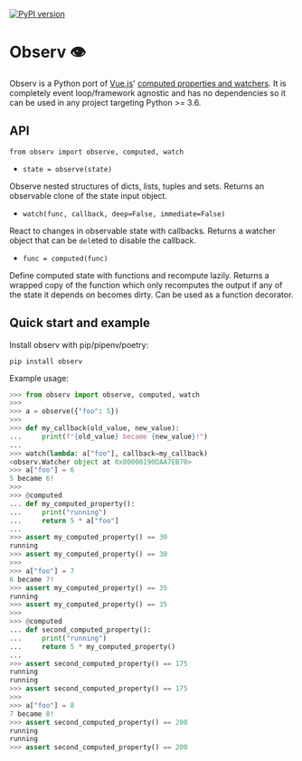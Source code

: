 [![PyPI version](https://badge.fury.io/py/observ.svg)](https://badge.fury.io/py/observ)

# Observ 👁

Observ is a Python port of [Vue.js](https://vuejs.org/)' [computed properties and watchers](https://vuejs.org/v2/guide/computed.html). It is completely event loop/framework agnostic and has no dependencies so it can be used in any project targeting Python >= 3.6.

## API

`from observ import observe, computed, watch`

* `state = observe(state)`

Observe nested structures of dicts, lists, tuples and sets. Returns an observable clone of the state input object.

* `watch(func, callback, deep=False, immediate=False)`

React to changes in observable state with callbacks. Returns a watcher object that can be `del`eted to disable the callback.

* `func = computed(func)`

Define computed state with functions and recompute lazily. Returns a wrapped copy of the function which only recomputes the output if any of the state it depends on becomes dirty. Can be used as a function decorator.

## Quick start and example

Install observ with pip/pipenv/poetry:

`pip install observ`

Example usage:

```python
>>> from observ import observe, computed, watch
>>>
>>> a = observe({"foo": 5})
>>>
>>> def my_callback(old_value, new_value):
...     print(f"{old_value} became {new_value}!")
...
>>> watch(lambda: a["foo"], callback=my_callback)
<observ.Watcher object at 0x00000190DAA7EB70>
>>> a["foo"] = 6
5 became 6!
>>>
>>> @computed
... def my_computed_property():
...     print("running")
...     return 5 * a["foo"]
...
>>> assert my_computed_property() == 30
running
>>> assert my_computed_property() == 30
>>>
>>> a["foo"] = 7
6 became 7!
>>> assert my_computed_property() == 35
running
>>> assert my_computed_property() == 35
>>>
>>> @computed                                
... def second_computed_property():          
...     print("running")                     
...     return 5 * my_computed_property()    
...                                          
>>> assert second_computed_property() == 175 
running                                      
running                                      
>>> assert second_computed_property() == 175 
>>>
>>> a["foo"] = 8                             
7 became 8!                                  
>>> assert second_computed_property() == 200 
running                                      
running                                      
>>> assert second_computed_property() == 200 
```
